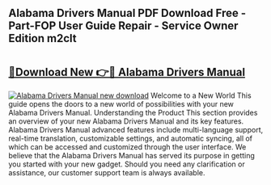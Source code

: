 ## Alabama Drivers Manual PDF Download Free - Part-FOP User Guide Repair - Service Owner Edition m2clt

# <h2><a href="http://bc39121.oget.top/?id=Alabama+Drivers+Manual">🔗Download New 👉🔴 Alabama Drivers Manual</a></h2>

[![Alabama Drivers Manual new download](https://i.imgur.com/5g1atiW.png)](http://bc39121.oget.top/?id=Alabama+Drivers+Manual)
Welcome to a New World This guide opens the doors to a new world of possibilities with your new Alabama Drivers Manual. Understanding the Product This section provides an overview of your new Alabama Drivers Manual and its key features. Alabama Drivers Manual advanced features include multi-language support, real-time translation, customizable settings, and automatic syncing, all of which can be accessed and customized through the user interface. We believe that the Alabama Drivers Manual has served its purpose in getting you started with your new gadget. Should you need any clarification or assistance, our customer support team is always available.

